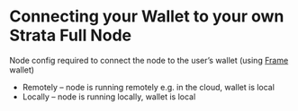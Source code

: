 # Connecting your Wallet to your own Strata Full Node

Node config required to connect the node to the user’s wallet (using
[Frame](https://frame.sh/) wallet)

- Remotely – node is running remotely e.g. in the cloud, wallet is local
- Locally – node is running locally, wallet is local
